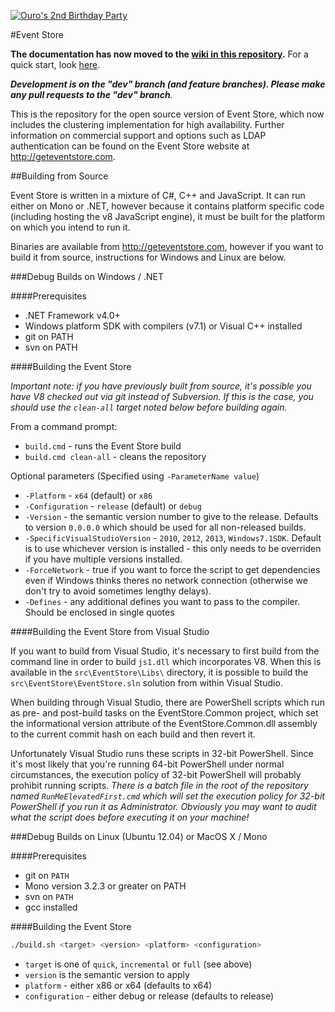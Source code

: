 [![Ouro's 2nd Birthday Party](http://geteventstore.com/images/repo-banner.png)](http://geteventstore.com/two-years-on)

#Event Store

**The documentation has now moved to the <a href="https://github.com/EventStore/EventStore/wiki">wiki in this repository</a>.** For a quick start, look <a href="https://github.com/EventStore/EventStore/wiki/Running-the-Event-Store">here</a>.

<em>**Development is on the "dev" branch (and feature branches). Please make any pull requests to the "dev" branch**.</em>

This is the repository for the open source version of Event Store, which now includes the clustering implementation for high availability. Further information on commercial support and options such as LDAP authentication can be found on the Event Store website at http://geteventstore.com.

##Building from Source

Event Store is written in a mixture of C#, C++ and JavaScript. It can run either on Mono or .NET, however because it contains platform specific code (including hosting the v8 JavaScript engine), it must be built for the platform on which you intend to run it.

Binaries are available from http://geteventstore.com, however if you want to build it from source, instructions for Windows and Linux are below.

###Debug Builds on Windows / .NET

####Prerequisites

- .NET Framework v4.0+
- Windows platform SDK with compilers (v7.1) or Visual C++ installed
- git on PATH
- svn on PATH

####Building the Event Store

*Important note: if you have previously built from source, it's possible you have V8 checked out via git instead of Subversion. If this is the case, you should use the `clean-all` target noted below before building again.*

From a command prompt:

- `build.cmd` - runs the Event Store build
- `build.cmd clean-all` - cleans the repository

Optional parameters (Specified using `-ParameterName value`)

- `-Platform` - `x64` (default) or `x86`
- `-Configuration` - `release` (default) or `debug`
- `-Version` - the semantic version number to give to the release. Defaults to version `0.0.0.0` which should be used for all non-released builds.
- `-SpecificVisualStudioVersion` - `2010`, `2012`, `2013`, `Windows7.1SDK`. Default is to use whichever version is installed - this only needs to be overriden if you have multiple versions installed.
- `-ForceNetwork` - true if you want to force the script to get dependencies even if Windows thinks theres no network connection (otherwise we don't try to avoid sometimes lengthy delays).
- `-Defines` - any additional defines you want to pass to the compiler. Should be enclosed in single quotes

####Building the Event Store from Visual Studio

If you want to build from Visual Studio, it's necessary to first build from the
command line in order to build `js1.dll` which incorporates V8. When this is
available in the `src\EventStore\Libs\` directory, it is possible to build the
`src\EventStore\EventStore.sln` solution from within Visual Studio.

When building through Visual Studio, there are PowerShell scripts which run as
pre- and post-build tasks on the EventStore.Common project, which set the
informational version attribute of the EventStore.Common.dll assembly to the
current commit hash on each build and then revert it.

Unfortunately Visual Studio runs these scripts in 32-bit PowerShell. Since it's
most likely that you're running 64-bit PowerShell under normal circumstances,
the execution policy of 32-bit PowerShell will probably prohibit running
scripts. *There is a batch file in the root of the repository named
`RunMeElevatedFirst.cmd` which will set the execution policy for 32-bit
PowerShell if you run it as Administrator. Obviously you may want to audit what
the script does before executing it on your machine!*

###Debug Builds on Linux (Ubuntu 12.04) or MacOS X / Mono

####Prerequisites

- git on `PATH`
- Mono version 3.2.3 or greater on PATH
- svn on `PATH`
- gcc installed

####Building the Event Store

```bash
./build.sh <target> <version> <platform> <configuration>
```

- `target` is one of `quick`, `incremental` or `full` (see above)
- `version` is the semantic version to apply
- `platform` - either x86 or x64 (defaults to x64)
- `configuration` - either debug or release (defaults to release)
